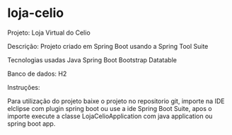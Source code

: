 # loja-celio

Projeto: Loja Virtual do Celio

Descrição: Projeto criado em Spring Boot usando a Spring Tool Suite

Tecnologias usadas
Java
Spring Boot
Bootstrap
Datatable

Banco de dados: H2

Instruções:

Para utilização do projeto baixe o projeto no repositorio git, 
importe na IDE elclipse com plugin spring boot ou use a ide Spring Boot Suite, 
apos o importe execute a classe LojaCelioApplication com java application ou spring boot app.
